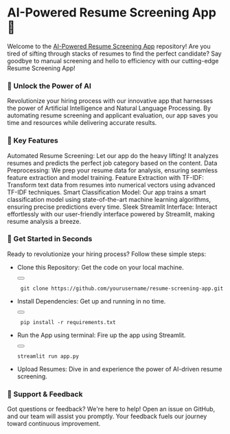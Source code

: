<h1> AI-Powered Resume Screening App 🚀 </h1>



Welcome to the [AI-Powered Resume Screening App](https://resumescreeningwebsite.streamlit.app/) repository! Are you tired of sifting through stacks of resumes to find the perfect candidate? Say goodbye to manual screening and hello to efficiency with our cutting-edge Resume Screening App!

<h3>🌟 Unlock the Power of AI</h3>
Revolutionize your hiring process with our innovative app that harnesses the power of Artificial Intelligence and Natural Language Processing. By automating resume screening and applicant evaluation, our app saves you time and resources while delivering accurate results.

<h3>🔑 Key Features</h3>
Automated Resume Screening: Let our app do the heavy lifting! It analyzes resumes and predicts the perfect job category based on the content.
Data Preprocessing: We prep your resume data for analysis, ensuring seamless feature extraction and model training.
Feature Extraction with TF-IDF: Transform text data from resumes into numerical vectors using advanced TF-IDF techniques.
Smart Classification Model: Our app trains a smart classification model using state-of-the-art machine learning algorithms, ensuring precise predictions every time.
Sleek Streamlit Interface: Interact effortlessly with our user-friendly interface powered by Streamlit, making resume analysis a breeze.

<h3>🚀 Get Started in Seconds</h3>
Ready to revolutionize your hiring process? Follow these simple steps:

- Clone this Repository: Get the code on your local machine.

    <div class="code-block">
    <button class="copy-button" onclick="copyCode(1)"></button>
    <pre><code> git clone https://github.com/yourusername/resume-screening-app.git </code></pre>
    </div>
   
- Install Dependencies: Get up and running in no time.
  <div class="code-block">
  <button class="copy-button" onclick="copyCode(1)"></button>
  <pre><code> pip install -r requirements.txt</code></pre>
  </div>

- Run the App using terminal: Fire up the app using Streamlit.
  <div class="code-block">
  <button class="copy-button" onclick="copyCode(1)"></button>
  <pre><code>streamlit run app.py</code></pre>
  </div>

- Upload Resumes: Dive in and experience the power of AI-driven resume screening.


<h3>🚀 Support & Feedback</h3>
Got questions or feedback? We're here to help! Open an issue on GitHub, and our team will assist you promptly. Your feedback fuels our journey toward continuous improvement.

